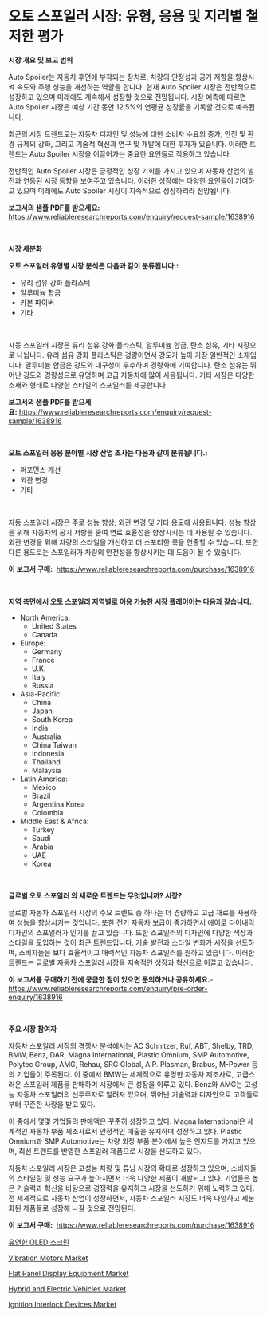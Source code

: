 <p><h1>오토 스포일러 시장: 유형, 응용 및 지리별 철저한 평가</h1></p><p><strong>시장 개요 및 보고 범위</strong></p>
<p><p>Auto Spoiler는 자동차 후면에 부착되는 장치로, 차량의 안정성과 공기 저항을 향상시켜 속도와 주행 성능을 개선하는 역할을 합니다. 현재 Auto Spoiler 시장은 전반적으로 성장하고 있으며 미래에도 계속해서 성장할 것으로 전망됩니다. 시장 예측에 따르면 Auto Spoiler 시장은 예상 기간 동안 12.5%의 연평균 성장률을 기록할 것으로 예측됩니다.</p><p>최근의 시장 트렌드로는 자동차 디자인 및 성능에 대한 소비자 수요의 증가, 안전 및 환경 규제의 강화, 그리고 기술적 혁신과 연구 및 개발에 대한 투자가 있습니다. 이러한 트렌드는 Auto Spoiler 시장을 이끌어가는 중요한 요인들로 작용하고 있습니다.</p><p>전반적인 Auto Spoiler 시장은 긍정적인 성장 기회를 가지고 있으며 자동차 산업의 발전과 연동된 시장 동향을 보여주고 있습니다. 이러한 성장에는 다양한 요인들이 기여하고 있으며 미래에도 Auto Spoiler 시장이 지속적으로 성장하리라 전망됩니다.</p></p>
<p><strong>보고서의 샘플 PDF를 받으세요:</strong> <a href="https://www.reliableresearchreports.com/enquiry/request-sample/1638916">https://www.reliableresearchreports.com/enquiry/request-sample/1638916</a></p>
<p>&nbsp;</p>
<p><strong>시장 세분화</strong></p>
<p><strong>오토 스포일러 유형별 시장 분석은 다음과 같이 분류됩니다.:</strong></p>
<p><ul><li>유리 섬유 강화 플라스틱</li><li>알루미늄 합금</li><li>카본 파이버</li><li>기타</li></ul></p>
<p>&nbsp;</p>
<p><p>자동 스포일러 시장은 유리 섬유 강화 플라스틱, 알루미늄 합금, 탄소 섬유, 기타 시장으로 나뉩니다. 유리 섬유 강화 플라스틱은 경량이면서 강도가 높아 가장 일반적인 소재입니다. 알루미늄 합금은 강도와 내구성이 우수하며 경량화에 기여합니다. 탄소 섬유는 뛰어난 강도와 경량성으로 유명하며 고급 자동차에 많이 사용됩니다. 기타 시장은 다양한 소재와 형태로 다양한 스타일의 스포일러를 제공합니다.</p></p>
<p><strong>보고서의 샘플 PDF를 받으세요:</strong>&nbsp;<a href="https://www.reliableresearchreports.com/enquiry/request-sample/1638916">https://www.reliableresearchreports.com/enquiry/request-sample/1638916</a></p>
<p>&nbsp;</p>
<p><strong> 오토 스포일러 응용 분야별 시장 산업 조사는 다음과 같이 분류됩니다.:</strong></p>
<p><ul><li>퍼포먼스 개선</li><li>외관 변경</li><li>기타</li></ul></p>
<p>&nbsp;</p>
<p><p>자동 스포일러 시장은 주로 성능 향상, 외관 변경 및 기타 용도에 사용됩니다. 성능 향상을 위해 자동차의 공기 저항을 줄여 연료 효율성을 향상시키는 데 사용될 수 있습니다. 외관 변경을 위해 차량의 스타일을 개선하고 더 스포티한 룩을 연출할 수 있습니다. 또한 다른 용도로는 스포일러가 차량의 안전성을 향상시키는 데 도움이 될 수 있습니다.</p></p>
<p><strong>이 보고서 구매:</strong>&nbsp; <a href="https://www.reliableresearchreports.com/purchase/1638916">https://www.reliableresearchreports.com/purchase/1638916</a></p>
<p>&nbsp;</p>
<p><strong>지역 측면에서 오토 스포일러 지역별로 이용 가능한 시장 플레이어는 다음과 같습니다.:</strong></p>
<p><ul>
    <li>
        North America:
        <ul>
            <li>United States</li>
            <li>Canada</li>
        </ul>
    </li>
    <li>
        Europe:
        <ul>
            <li>Germany</li>
            <li>France</li>
            <li>U.K.</li>
            <li>Italy</li>
            <li>Russia</li>
        </ul>
    </li>
    <li>
        Asia-Pacific:
        <ul>
            <li>China</li>
            <li>Japan</li>
            <li>South Korea</li>
            <li>India</li>
            <li>Australia</li>
            <li>China Taiwan</li>
            <li>Indonesia</li>
            <li>Thailand</li>
            <li>Malaysia</li>
        </ul>
    </li>
    <li>
        Latin America:
        <ul>
            <li>Mexico</li>
            <li>Brazil</li>
            <li>Argentina Korea</li>
            <li>Colombia</li>
        </ul>
    </li>
    <li>
        Middle East & Africa:
        <ul>
            <li>Turkey</li>
            <li>Saudi</li>
            <li>Arabia</li>
            <li>UAE</li>
            <li>Korea</li>
        </ul>
    </li>
    </ul></p>
<p>&nbsp;</p>
<p><strong>글로벌 오토 스포일러 의 새로운 트렌드는 무엇입니까? 시장?</strong></p>
<p><p>글로벌 자동차 스포일러 시장의 주요 트렌드 중 하나는 더 경량하고 고급 재료를 사용하여 성능을 향상시키는 것입니다. 또한 전기 자동차 보급이 증가하면서 에어로 다이내믹 디자인의 스포일러가 인기를 끌고 있습니다. 또한 스포일러의 디자인에 다양한 색상과 스타일을 도입하는 것이 최근 트렌드입니다. 기술 발전과 스타일 변화가 시장을 선도하며, 소비자들은 보다 효율적이고 매력적인 자동차 스포일러를 원하고 있습니다. 이러한 트렌드는 글로벌 자동차 스포일러 시장을 지속적인 성장과 혁신으로 이끌고 있습니다.</p></p>
<p><strong>이 보고서를 구매하기 전에 궁금한 점이 있으면 문의하거나 공유하세요.</strong>- <a href="https://www.reliableresearchreports.com/enquiry/pre-order-enquiry/1638916">https://www.reliableresearchreports.com/enquiry/pre-order-enquiry/1638916</a></p>
<p>&nbsp;</p>
<p><strong>주요 시장 참여자</strong></p>
<p><p>자동차 스포일러 시장의 경쟁사 분석에서는 AC Schnitzer, Ruf, ABT, Shelby, TRD, BMW, Benz, DAR, Magna International, Plastic Omnium, SMP Automotive, Polytec Group, AMG, Rehau, SRG Global, A.P. Plasman, Brabus, M-Power 등의 기업들이 주목된다. 이 중에서 BMW는 세계적으로 유명한 자동차 제조사로, 고급스러운 스포일러 제품을 판매하며 시장에서 큰 성장을 이루고 있다. Benz와 AMG는 고성능 자동차 스포일러의 선두주자로 알려져 있으며, 뛰어난 기술력과 디자인으로 고객들로부터 꾸준한 사랑을 받고 있다.</p><p>이 중에서 몇몇 기업들의 판매액은 꾸준히 성장하고 있다. Magna International은 세계적인 자동차 부품 제조사로서 안정적인 매출을 유지하며 성장하고 있다. Plastic Omnium과 SMP Automotive는 차량 외장 부품 분야에서 높은 인지도를 가지고 있으며, 최신 트렌드를 반영한 스포일러 제품으로 시장을 선도하고 있다.</p><p>자동차 스포일러 시장은 고성능 차량 및 튜닝 시장의 확대로 성장하고 있으며, 소비자들의 스타일링 및 성능 요구가 높아지면서 더욱 다양한 제품이 개발되고 있다. 기업들은 높은 기술력과 혁신을 바탕으로 경쟁력을 유지하고 시장을 선도하기 위해 노력하고 있다. 전 세계적으로 자동차 산업이 성장하면서, 자동차 스포일러 시장도 더욱 다양하고 세분화된 제품들로 성장해 나갈 것으로 전망된다.</p></p>
<p><strong>이 보고서 구매:</strong>&nbsp;&nbsp;<a href="https://www.reliableresearchreports.com/purchase/1638916">https://www.reliableresearchreports.com/purchase/1638916</a></p>
<p><p><a href="https://github.com/GabrielBlanda5656/Market-Research-Report-List-1/blob/main/29544949249.md">유연한 OLED 스크린</a></p><p><a href="https://github.com/lataunyatinikmelvin59ilbd0dv/Market-Research-Report-List-1/blob/main/vibration-motors-market.md">Vibration Motors Market</a></p><p><a href="https://github.com/pgtimber/Market-Research-Report-List-2/blob/main/flat-panel-display-equipment-market.md">Flat Panel Display Equipment Market</a></p><p><a href="https://issuu.com/reportprime-2/docs/hybrid-and-electric-vehicles-market-size-2030.pptx">Hybrid and Electric Vehicles Market</a></p><p><a href="https://issuu.com/reportprime-2/docs/ignition-interlock-devices-market-size-2030.pptx">Ignition Interlock Devices Market</a></p></p>
